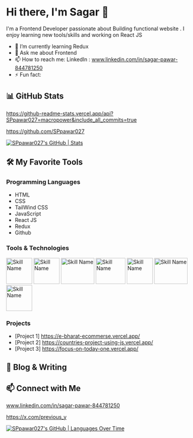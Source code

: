 
# Hi there, I'm Sagar  👋

I'm a Frontend Developer passionate about Building functional website . I enjoy learning new tools/skills and working on React JS

- 🌱 I’m currently learning Redux
- 💬 Ask me about Frontend
- 📫 How to reach me: LinkedIn : www.linkedin.com/in/sagar-pawar-844781250
- ⚡ Fun fact: 

## 📊 GitHub Stats
https://github-readme-stats.vercel.app/api?SPpawar027=macropower&include_all_commits=true

https://github.com/SPpawar027

[![SPpawar027's GitHub | Stats](https://stats.quira.sh/SPpawar027/github?theme=light)](https://quira.sh?utm_source=widgets&utm_campaign=SPpawar027)

## 🛠️ My Favorite Tools

### Programming Languages
- HTML
- CSS
- TailWind CSS
- JavaScript
- React JS
- Redux
- Github

### Tools & Technologies
<div display="flex" gap="20px">
<img src="https://e7.pngegg.com/pngimages/780/934/png-clipart-html-logo-html5-logo-icons-logos-emojis-tech-companies-thumbnail.png" alt="Skill Name" width="70" height="70"> 

<img src="https://cdn-icons-png.flaticon.com/512/919/919826.png" alt="Skill Name" width="70" height="70">
<img src="https://getlogovector.com/wp-content/uploads/2021/01/tailwind-css-logo-vector.png" alt="Skill Name" width="90" height="70">
  <img src="https://logos-world.net/wp-content/uploads/2023/02/JavaScript-Logo.png" alt="Skill Name" width="80" height="70">
  <img src="https://cdn4.iconfinder.com/data/icons/logos-3/600/React.js_logo-512.png" alt="Skill Name" width="70" height="70">
   <img src="https://banner2.cleanpng.com/20180511/zie/avcispo5e.webp" alt="Skill Name" width="90" height="70">
    <img src="https://banner2.cleanpng.com/20180711/iqy/aawpwnuou.webp" alt="Skill Name" width="70" height="70">
  
</div>




### Projects
- [Project 1]  https://e-bharat-ecommerse.vercel.app/
- [Project 2]  https://countries-project-using-js.vercel.app/
- [Project 3]  https://focus-on-today-one.vercel.app/

## 📝 Blog & Writing




## 📫 Connect with Me

www.linkedin.com/in/sagar-pawar-844781250

https://x.com/previous_y

[![SPpawar027's GitHub | Languages Over Time](https://stats.quira.sh/SPpawar027/languages-over-time?theme=dark)](https://quira.sh?utm_source=widgets&utm_campaign=SPpawar027)




